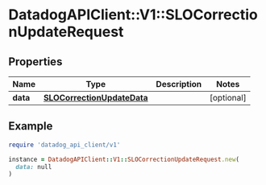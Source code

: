 # DatadogAPIClient::V1::SLOCorrectionUpdateRequest

## Properties

| Name | Type | Description | Notes |
| ---- | ---- | ----------- | ----- |
| **data** | [**SLOCorrectionUpdateData**](SLOCorrectionUpdateData.md) |  | [optional] |

## Example

```ruby
require 'datadog_api_client/v1'

instance = DatadogAPIClient::V1::SLOCorrectionUpdateRequest.new(
  data: null
)
```

